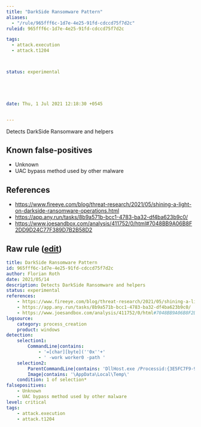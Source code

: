 ```yaml
---
title: "DarkSide Ransomware Pattern"
aliases:
  - "/rule/965fff6c-1d7e-4e25-91fd-cdccd75f7d2c"
ruleid: 965fff6c-1d7e-4e25-91fd-cdccd75f7d2c

tags:
  - attack.execution
  - attack.t1204



status: experimental





date: Thu, 1 Jul 2021 12:18:30 +0545


---
```


Detects DarkSide Ransomware and helpers

<!--more-->


## Known false-positives

* Unknown
* UAC bypass method used by other malware



## References

* https://www.fireeye.com/blog/threat-research/2021/05/shining-a-light-on-darkside-ransomware-operations.html
* https://app.any.run/tasks/8b9a571b-bcc1-4783-ba32-df4ba623b9c0/
* https://www.joesandbox.com/analysis/411752/0/html#7048BB9A06B8F2DD9D24C77F389D7B2B58D2


## Raw rule ([edit](https://github.com/SigmaHQ/sigma/edit/master/rules/windows/process_creation/proc_creation_win_mal_darkside_ransomware.yml))
```yaml
title: DarkSide Ransomware Pattern
id: 965fff6c-1d7e-4e25-91fd-cdccd75f7d2c
author: Florian Roth
date: 2021/05/14
description: Detects DarkSide Ransomware and helpers
status: experimental
references:
    - https://www.fireeye.com/blog/threat-research/2021/05/shining-a-light-on-darkside-ransomware-operations.html
    - https://app.any.run/tasks/8b9a571b-bcc1-4783-ba32-df4ba623b9c0/
    - https://www.joesandbox.com/analysis/411752/0/html#7048BB9A06B8F2DD9D24C77F389D7B2B58D2
logsource:
    category: process_creation
    product: windows
detection:
    selection1:
        CommandLine|contains: 
            - '=[char][byte](''0x''+'
            - ' -work worker0 -path '
    selection2:
        ParentCommandLine|contains: 'DllHost.exe /Processid:{3E5FC7F9-9A51-4367-9063-A120244FBEC7}'
        Image|contains: '\AppData\Local\Temp\'
    condition: 1 of selection*
falsepositives:
    - Unknown
    - UAC bypass method used by other malware
level: critical
tags:
    - attack.execution
    - attack.t1204

```
